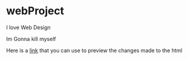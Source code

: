 # webProject
I love Web Design

Im Gonna kill myself

Here is a [link](https://gayd1scount.github.io/webProject/) that you can use to preview the changes made to the html


